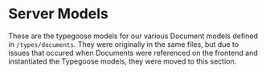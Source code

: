 # Server Models
These are the typegoose models for our various Document models defined in `/types/documents`. They were originally in the same files, but due to issues that occured when Documents were referenced on the frontend and instantiated the Typegoose models, they were moved to this section. 